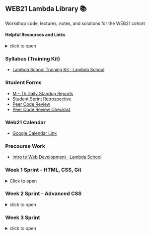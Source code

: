 ## WEB21 Lambda Library 📚

Workshop code, lectures, notes, and solutions for the WEB21 cohort

#### Helpful Resources and Links 

<details><summary>click to open</summary>
  
- [Git/Github Flow cheatsheet - Google Docs](https://docs.google.com/document/d/13qS0FImmfZ7rIAGHnu1_7R1Z8GiCrATAXTbgfw4x8XA/edit)
- [GitHub BitBucket HTML Preview](https://htmlpreview.github.io/)
- [OneTab-Tab Manager - Chrome Extension](https://chrome.google.com/webstore/detail/onetab/chphlpgkkbolifaimnlloiipkdnihall?hl=en)
- [GitHub - careercup/CtCI-6th-Edition-JavaScript: Cracking the Coding Interview 6th Ed.](https://github.com/careercup/CtCI-6th-Edition-JavaScript)
- [The Pomodoro Technique®](https://francescocirillo.com/pages/pomodoro-technique)
- [YouTube | How To Install VSCode Extensions](https://www.youtube.com/watch?v=PmdbndOoKq4)
- [Emmet autofill in VSCode](https://code.visualstudio.com/docs/editor/emmet)
- [How to be great at asking coding questions](https://medium.com/@gordon_zhu/how-to-be-great-at-asking-questions-e37be04d0603)
- [How to ask good questions as a developer](https://dev.to/frontendmentor/how-to-ask-good-questions-as-a-developer-51j5)

</details>

### Syllabus (Training Kit)
- [Lambda School Training Kit · Lambda School](https://learn.lambdaschool.com/)

### Student Forms
  
- [M - Th Daily Standup Reports](https://airtable.com/shr8ZYuNjevMLRsxI)
- [Student Sprint Retrospective](https://airtable.com/shruSVU97eR6CHE5A)
- [Peer Code Review](https://airtable.com/shrVBzrhkcT6GqExr)
- [Peer Code Review Checklist](https://github.com/LambdaSchool/Peer-Code-Review-Checklist) 

### Web21 Calendar

- [Google Calendar Link](https://calendar.google.com/calendar/r?cid=bGFtYmRhc2Nob29sLmNvbV9zOWthNm9wMnU2cG43ZzkwNHNoNjJucTVza0Bncm91cC5jYWxlbmRhci5nb29nbGUuY29t)

### Precourse Work
* [Intro to Web Development · Lambda School](https://learn.lambdaschool.com/fsw-pre/sprint/recw0xx1timtjaq3d)

### Week 1 Sprint - HTML, CSS, Git

<details><summary>Click to open</summary>

#### Day 1: User Interface 1 & 2

##### Training Kit Weekly sprint: [TK - Intro to UI & Git](https://learn.lambdaschool.com/fsw/sprint/recfwzvi7qhma7xbg)

##### Training Kit Pre-Work: [TK - UI 1](https://learn.lambdaschool.com/fsw/module/recl0IyzS2Vl89lZa/)
##### Training Kit Pre-Work: [TK - UI 2](https://learn.lambdaschool.com/fsw/module/recGvXyWT6AvGtMHR/)

Topic | Lecture | Code 
------|---------|-------------
UI 1 & 2 | [🎥][UI 1&2 lect] | -

Utilities
* [Codepen](https://codepen.io/)
* [Repl.it](http://repl.it/)
* [PerfectPixel - Chrome Extension][PerfectPixel]

Helpful Resources & Links
* HTML:
  * [📖 HTML Basics](https://developer.mozilla.org/en-US/docs/Learn/Getting_started_with_the_web/HTML_basics)
  * [📓 SEMrush.com - How to Use Semantic HTML5](https://www.semrush.com/blog/semantic-html5-guide/)
  * [📓 Semantic HTML Tutorial | HTML & CSS Is Hard](https://internetingishard.com/html-and-css/semantic-html/)
  * [🎨 A Single Div](https://a.singlediv.com/)
  * [📘 The W3C Markup Validation Service](https://validator.w3.org/)
 
* CSS:
  * [📖 CSS Basics](https://developer.mozilla.org/en-US/docs/Learn/Getting_started_with_the_web/CSS_basics)
  * [🍽 CSS Diner - Where we feast on CSS Selectors!](https://flukeout.github.io/)
  * [🐠 SpeciFISHity (CSS Specificity)](http://www.standardista.com/css3/css-specificity/)
  * [CSS Tools: Reset CSS](https://meyerweb.com/eric/tools/css/reset/)
  * [📌 Color Picker online | hex Color Picker | html Color Picker](https://imagecolorpicker.com/)
  * [📌 OSX Color Picker](https://support.apple.com/guide/digital-color-meter/welcome/mac)
  * [📘 The W3C CSS Validation Service](https://jigsaw.w3.org/css-validator/)
  * [📝 WhatFont - Chrome Extension](https://chrome.google.com/webstore/detail/whatfont/jabopobgcpjmedljpbcaablpmlmfcogm?hl=en)

[UI 1&2 lect]: https://youtu.be/qWe8gXvC8KU
[PerfectPixel]: https://chrome.google.com/webstore/detail/perfectpixel-by-welldonec/dkaagdgjmgdmbnecmcefdhjekcoceebi?hl=en


#### Day 2: User Interface 3

##### Training Kit Pre-Work: 
[TK - UI 3](https://learn.lambdaschool.com/fsw/module/recaVbBZhh8BTyMdM/)

Topic | Lecture | Code
------|---------| -----
UI 3 | [🎥][UI3 Lect] | [⚙️][UI3 code]

Helpful Resources & Links
* CSS flexbox:
  * [📖 Guide to Flexbox](https://css-tricks.com/snippets/css/a-guide-to-flexbox/)
  * [🐸 Flexbox Froggy](https://flexboxfroggy.com/)
  * [☢️ Flexbox Zombies](https://flexboxzombies.com/p/flexbox-zombies)
  * [🛡️ Flexbox Defense](http://www.flexboxdefense.com/)
  * [🦆 Quackit-Flexbox Examples](https://www.quackit.com/css/flexbox/examples/flexbox_website_layout_examples.cfm)
  * [👱🏻 Flexbox - Wes Bos free 20 video series](https://flexbox.io/)
  * [💪 FLEX: A simple visual cheatsheet for flexbox](http://flexbox.malven.co/)
  
* CSS Grid:
  * [🥕 Grid Garden](https://cssgridgarden.com/)
  * [🌸 CSS Zen Garden](http://csszengarden.com/)
  * [🐞 Grid Critters](http://www.gridcritters.com/)
  * [CSS Grid Layout Crash Course](https://www.youtube.com/watch?v=jV8B24rSN5o)
  * [👱🏻 CSS Grid - Wes Bos free video series](https://cssgrid.io/)
  
[UI3 lect]: https://youtu.be/sKpqyf1p5DY
[UI3 code]:https://codepen.io/justsml/pen/LoJoVq?editors=0100


#### Day 3: Git for Web Development

##### Training Kit Pre-Work: 
[TK - Git for Web Dev](https://learn.lambdaschool.com/fsw/module/recudrqsgpwcepcms)

Topic | Lecture | Code
------|---------|-----------
Git for WD | [🎥][Git lect] | -

Utilities
* [🐙 Octotree - Chrome Extension][octotree]

Helpful Resource Links
* Git/GitHub:
  * [Git - Download](https://git-scm.com/download/)
  * [Learn Git Branching](https://learngitbranching.js.org/)
  * [🐙 Github/Git Cheatsheet](https://github.github.com/training-kit/downloads/github-git-cheat-sheet.pdf)
  * [Git Cheat Sheet](https://www.git-tower.com/blog/git-cheat-sheet)
  * [A list of GUIs](https://git-scm.com/downloads/guis)
  * [🌳 Sourcetree | Free Git GUI for Mac and Windows](https://www.sourcetreeapp.com/)
  * [Atlassian | Git tutorials, workflows and commands](https://www.atlassian.com/git)
  * [🐙 GitHub | Caching your GitHub password in Git](https://help.github.com/en/articles/caching-your-github-password-in-git)
  * [🐙 GitHub | Connecting to GitHub with SSH](https://help.github.com/en/articles/connecting-to-github-with-ssh)
  * [YouTube | How To Setup SSH for GitHub](https://www.youtube.com/watch?v=3aKda-oXWc8)
  * [💩 Oh, shit, git!](https://ohshitgit.com/)
  * [Learn git concepts, not commands](https://dev.to/unseenwizzard/learn-git-concepts-not-commands-4gjc)
* Terminal/Command Line: 
  * [🎓 Command Line 101](https://www.git-tower.com/learn/git/ebook/en/command-line/appendix/command-line-101)
  * [Command Line Cheat Sheet](https://www.git-tower.com/blog/command-line-cheat-sheet/)
  * [Oh-My-ZSH cheatsheet](https://github.com/robbyrussell/oh-my-zsh/wiki/Cheatsheet)
  * [Emmet Cheat Sheet](https://docs.emmet.io/cheat-sheet/)

[Git lect]: https://youtu.be/qWe8gXvC8KU
[octotree]: https://chrome.google.com/webstore/detail/octotree/bkhaagjahfmjljalopjnoealnfndnagc?hl=en-US


#### Day 4: Sprint Challenge - CSS, Flexbox

</details>




### Week 2 Sprint - Advanced CSS

<details><summary>click to open</summary>

##### Training Kit Weekly Sprint: 
[TK - Advanced CSS](https://learn.lambdaschool.com/fsw/sprint/recixiqgpgmdj81ms)
##### Training Kit Pre-Work: 
[TK - Responsive Design 1](https://learn.lambdaschool.com/fsw/module/recudrqsgpwcepcms)

#### Day 5 (Mon): Responsive Design 1

Topic | Lecture | Code | Slido | Solution
------|---------|------|-------|--------
RD 1  | [🎥][RD1 lect] | [⚙️][RD1 code] | [📊][RD1 slido]| [🔐][RD1 sol] 

Helpful Resource Links
* [Xcode phone simulator](https://itunes.apple.com/us/app/xcode/id497799835?mt=12)
* [Blisk - Windows phone simulator](https://blisk.io/)
* [Window Resizer - Chrome Extension](https://chrome.google.com/webstore/detail/window-resizer/kkelicaakdanhinjdeammmilcgefonfh?hl=en)
* [Window Resizer – 🦊 Firefox Extension](https://addons.mozilla.org/en-US/firefox/addon/window-resizer-webextension/?src=search)
* [PerfectPixel – 🦊 Firefox Extension](https://addons.mozilla.org/en-US/firefox/addon/perfectpixel/?src=search)
* [Media Genesis | Popular Screen Resolutions](https://mediag.com/blog/popular-screen-resolutions-designing-for-all/)
* [Responsive Web Design - Learn to Code Advanced HTML & CSS](https://learn.shayhowe.com/advanced-html-css/responsive-web-design/)

[RD1 lect]:https://youtu.be/K0JLBvHS4QU
[RD1 code]:https://codepen.io/lambdaschool/pen/MdLdZb?editors=1100
[RD1 slido]:https://app.sli.do/event/xh7ivch8
[RD1 sol]:https://codepen.io/lambdaschool/pen/84e04cc06a5d40b5398e8b6bcf0ce168



#### Day 6 (Tue): Responsive Design 2

##### Training Kit Pre-work: 
[TK - Responsive Design 2](https://learn.lambdaschool.com/fsw/module/rece3iqptdxavi0dw)

Topic | Lecture | Code | Slido 
------|---------|------|-------
RD 1  | [🎥][RD2 lect] | [⚙️][RD2 code] | [📊][RD2 slido]

Helpful Resource Links
* [📐 Font sizing with rem - Snook.ca](https://snook.ca/archives/html_and_css/font-size-with-rem)
* [📐 Guide: EM vs REM vs PX. Which should you use?](https://engageinteractive.co.uk/blog/em-vs-rem-vs-px)
* [📐 CSS Font Sizing: Pixels vs Em vs Rem vs Percent vs Viewport Units][CSS Font Sizing]
* [📱 Rethinking the Mobile Web by Yiibu](https://www.slideshare.net/bryanrieger/rethinking-the-mobile-web-by-yiibu/)
* [HTML5 UP! Responsive HTML5 and CSS3 Site Templates](https://html5up.net/)
* [🖼 Unsplash | Free Stock Images](https://unsplash.com/)
* [🖼 Pexels | Free stock photos](https://www.pexels.com/)
* [🖼 Barnimages | Free Stock Photos](https://barnimages.com/)
* [🎨 Paletton | Color Scheme Designer](http://paletton.com/)
* [🐙 GitHub Pages | Host a site directly from your repo](https://pages.github.com/)
* [GSAP, the standard for JavaScript HTML5 animation | GreenSock](https://greensock.com/)
* [Netlify: All-in-one platform for automating modern web projects.](https://netlify.com/)

[RD2 lect]:https://youtu.be/lICEmlVEFxk
[RD2 code]:https://codepen.io/justsml/pen/joJjXm?editors=1100
[RD2 slido]:https://app.sli.do/event/rabelpjr
[CSS Font Sizing]:https://medium.com/@madhum86/css-font-sizing-pixels-vs-em-vs-rem-vs-percent-vs-viewport-units-b1485716afe7

#### Day 7: Preprocessing 1

##### Training Kit Pre-Work: 
[TK - Preprocessing 1](https://learn.lambdaschool.com/fsw/module/reculyBhIYkuoBRqh/)

Topic | Lecture | Code 
------|---------|------
PP1   | [🎥][PP1 lect] | [⚙️][PP1 code] 

Helpful Resource Links
* [Getting Started with LESS.js](http://lesscss.org/)
* [ColorSpace | CSS Gradient Color Generator](https://mycolor.space/gradient?ori=to+right+top&hex=%23099FD4&hex2=%23D012EB&sub=1)
* [Coolers | color scheme generator](https://coolors.co/)

[PP1 lect]:https://youtu.be/VNvtgU0YJfU
[PP1 code]:https://codepen.io/justsml/pen/qGGBdP


#### Day 8: Preprocessing 2

##### Training Kit Pre-Work: 

Topic | Lecture | Code
------|---------|------
PP2   | [🎥][PP2 lect] | [⚙️][PP2 code] 

Helpful Resource Links
* 

[PP2 lect]:h
[PP2 code]:h


#### Day 9: Sprint Challenge - Media Queries, pre-processors

</details>
  
  
  
  
  
### Week 3 Sprint

<details><summary>click to open</summary>

#### Day 10:


#### Day 11:



#### Day 12:



#### Day 13:



#### Day 14: Sprint Challenge - 


  </details>